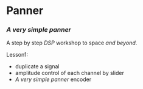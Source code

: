 # Panner

### *A very simple panner*

A step by step *DSP* workshop to space *and beyond*.

Lesson1:    
 - duplicate a signal
 - amplitude control of each channel by slider
 - *A very simple panner* encoder
